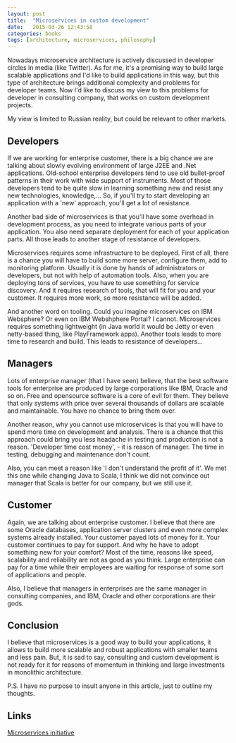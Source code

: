```yaml
---
layout: post
title:  "Microservices in custom development"
date:   2015-03-26 12:43:58
categories: books
tags: [architecture, microservices, philosophy]
---
```


Nowadays microservice architecture is actively discussed in developer circles in media (like Twitter).
As for me, it's a promising way to build large scalable applications and I'd like to build applications in this way, but this type of architecture brings additional complexity and problems for developer teams. Now I'd like to discuss my view to this problems for developer in consulting company, that works on custom development projects.

My view is limited to Russian reality, but could be relevant to other markets.

## Developers

If we are working for enterprise customer, there is a big chance we are talking about slowly evolving environment of large J2EE and .Net applications.
Old-school enterprise developers tend to use old bullet-proof patterns in their work with wide support of instruments.
Most of those developers tend to be quite slow in learning something new and resist any new technologies, knowledge,...
So, if you'll try to start developing an application with a 'new' approach, you'll get a lot of resistance.

Another bad side of microservices is that you'll have some overhead in development process, as you need to integrate various parts of your application.
You also need separate deployment for each of your application parts. All those leads to another stage of resistance of developers.

Microservices requires some infrastructure to be deployed. First of all, there is a chance you will have to build some more server, configure them, add to monitoring platform. Usually it is done by hands of administrators or developers, but not with help of automation tools.
Also, when you are deploying tons of services, you have to use something for service discovery. And it requires research of tools, that will fit for you and your customer. It requires more work, so more resistance will be added.

And another word on tooling. Could you imagine microservices on IBM Websphere? Or even on IBM Webshphere Portal? I cannot.
Microservices requires something lightweight (in Java world it would be Jetty or even netty-based thing, like PlayFramework apps). Another tools leads to more time to research and build. This leads to resistance of developers...

## Managers

Lots of enterprise manager (that I have seen) believe, that the best software tools for enterprise are produced by large corporations like IBM, Oracle and so on.
Free and opensource software is a core of evil for them. They believe that only systems with price over several thousands of dollars are scalable and maintainable.
You have no chance to bring them over.

Another reason, why you cannot use microservices is that you will have to spend more time on development and analysis. There is a chance that this approach could bring you less headache in testing and production is not a reason. 'Developer time cost money', - it is reason of manager. The time in testing, debugging and maintenance don't count.

Also, you can meet a reason like 'I don't understand the profit of it'. We met this one while changing Java to Scala, I think we did not convince out manager that Scala is better for our company, but we still use it.

## Customer

Again, we are talking about enterprise customer. I believe that there are some Oracle databases, application server clusters and even more complex systems already installed.
Your customer payed lots of money for it. Your customer continues to pay for support. And why he have to adopt something new for your comfort? Most of the time, reasons like speed, scalability and reliability are not as good as you think. Large enterprise can pay for a time while their employees are waiting for response of some sort of applications and people.

Also, I believe that managers in enterprises are the same manager in consulting companies, and IBM, Oracle and other corporations are their gods.

## Conclusion

I believe that microservices is a good way to build your applications, it allows to build more scalable and robust applications with smaller teams and less pain.
But, it is sad to say, consulting and custom development is not ready for it for reasons of momentum in thinking and large investments in monolithic architecture.

P.S. I have no purpose to insult anyone in this article, just to outline my thoughts.

## Links

[Microservices initiative](http://microservices.io/)
